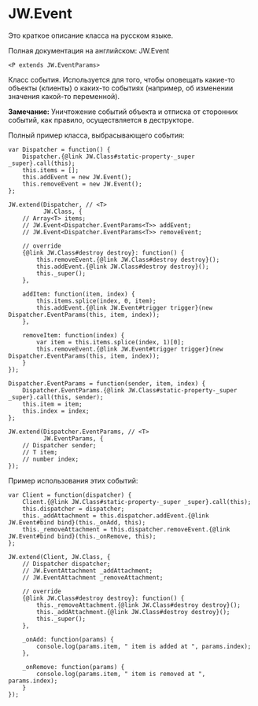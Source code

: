﻿# JW.Event

Это краткое описание класса на русском языке.

Полная документация на английском: JW.Event

`<P extends JW.EventParams>`

Класс события. Используется для того, чтобы оповещать какие-то объекты (клиенты) о каких-то событиях (например, об
изменении значения какой-то переменной).

**Замечание:** Уничтожение событий объекта и отписка от сторонних событий, как правило, осуществляется в деструкторе.

Полный пример класса, выбрасывающего события:

    var Dispatcher = function() {
        Dispatcher.{@link JW.Class#static-property-_super _super}.call(this);
        this.items = [];
        this.addEvent = new JW.Event();
        this.removeEvent = new JW.Event();
    };

    JW.extend(Dispatcher, // <T>
              JW.Class, {
        // Array<T> items;
        // JW.Event<Dispatcher.EventParams<T>> addEvent;
        // JW.Event<Dispatcher.EventParams<T>> removeEvent;

        // override
        {@link JW.Class#destroy destroy}: function() {
            this.removeEvent.{@link JW.Class#destroy destroy}();
            this.addEvent.{@link JW.Class#destroy destroy}();
            this._super();
        },

        addItem: function(item, index) {
            this.items.splice(index, 0, item);
            this.addEvent.{@link JW.Event#trigger trigger}(new Dispatcher.EventParams(this, item, index));
        },

        removeItem: function(index) {
            var item = this.items.splice(index, 1)[0];
            this.removeEvent.{@link JW.Event#trigger trigger}(new Dispatcher.EventParams(this, item, index));
        }
    });

    Dispatcher.EventParams = function(sender, item, index) {
        Dispatcher.EventParams.{@link JW.Class#static-property-_super _super}.call(this, sender);
        this.item = item;
        this.index = index;
    };

    JW.extend(Dispatcher.EventParams, // <T>
              JW.EventParams, {
        // Dispatcher sender;
        // T item;
        // number index;
    });

Пример использования этих событий:

    var Client = function(dispatcher) {
        Client.{@link JW.Class#static-property-_super _super}.call(this);
        this.dispatcher = dispatcher;
        this._addAttachment = this.dispatcher.addEvent.{@link JW.Event#bind bind}(this._onAdd, this);
        this._removeAttachment = this.dispatcher.removeEvent.{@link JW.Event#bind bind}(this._onRemove, this);
    };

    JW.extend(Client, JW.Class, {
        // Dispatcher dispatcher;
        // JW.EventAttachment _addAttachment;
        // JW.EventAttachment _removeAttachment;

        // override
        {@link JW.Class#destroy destroy}: function() {
            this._removeAttachment.{@link JW.Class#destroy destroy}();
            this._addAttachment.{@link JW.Class#destroy destroy}();
            this._super();
        },

        _onAdd: function(params) {
            console.log(params.item, " item is added at ", params.index);
        },

        _onRemove: function(params) {
            console.log(params.item, " item is removed at ", params.index);
        }
    });
